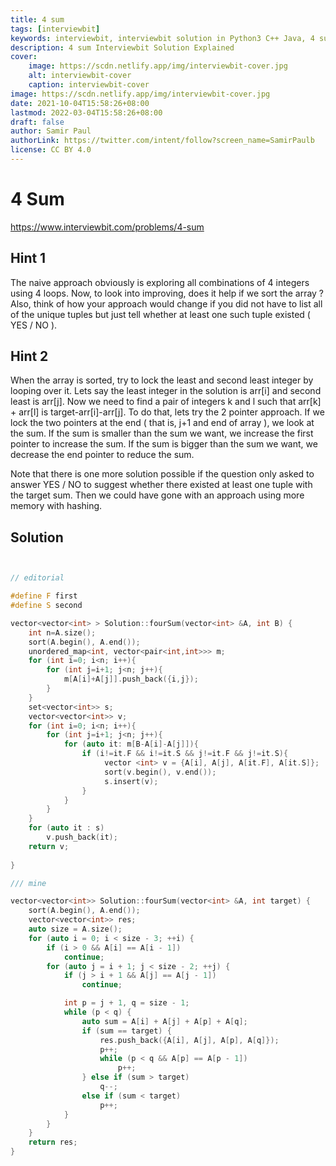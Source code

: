 ```yaml
---
title: 4 sum
tags: [interviewbit]
keywords: interviewbit, interviewbit solution in Python3 C++ Java, 4 sum solution
description: 4 sum Interviewbit Solution Explained
cover:
    image: https://scdn.netlify.app/img/interviewbit-cover.jpg
    alt: interviewbit-cover
    caption: interviewbit-cover
image: https://scdn.netlify.app/img/interviewbit-cover.jpg
date: 2021-10-04T15:58:26+08:00
lastmod: 2022-03-04T15:58:26+08:00
draft: false
author: Samir Paul
authorLink: https://twitter.com/intent/follow?screen_name=SamirPaulb
license: CC BY 4.0
---
```


# 4 Sum

https://www.interviewbit.com/problems/4-sum



## Hint 1

The naive approach obviously is exploring all combinations of 4 integers using 4 loops.
Now, to look into improving, does it help if we sort the array ?
Also, think of how your approach would change if you did not have
to list all of the unique tuples but just tell whether at least one such tuple existed ( YES / NO ).

## Hint 2

When the array is sorted, try to lock the least and second least integer by looping over it.
Lets say the least integer in the solution is arr[i] and second least is arr[j].
Now we need to find a pair of integers k and l such that arr[k] + arr[l] is target-arr[i]-arr[j]. 
To do that, lets try the 2 pointer approach. If we lock the two pointers at the end ( that is, j+1 and end of array ),
we look at the sum.
If the sum is smaller than the sum we want, we increase the first pointer to increase the sum.
If the sum is bigger than the sum we want, we decrease the end pointer to reduce the sum.

Note that there is one more solution possible if the question only asked to answer
YES / NO to suggest whether there existed at least one tuple with the target sum. 
Then we could have gone with an approach using more memory with hashing.


## Solution

```cpp


// editorial

#define F first
#define S second

vector<vector<int> > Solution::fourSum(vector<int> &A, int B) {
    int n=A.size();
    sort(A.begin(), A.end());
    unordered_map<int, vector<pair<int,int>>> m;
    for (int i=0; i<n; i++){
        for (int j=i+1; j<n; j++){
            m[A[i]+A[j]].push_back({i,j});
        }
    }
    set<vector<int>> s;
    vector<vector<int>> v;
    for (int i=0; i<n; i++){
        for (int j=i+1; j<n; j++){
            for (auto it: m[B-A[i]-A[j]]){
                if (i!=it.F && i!=it.S && j!=it.F && j!=it.S){
                     vector <int> v = {A[i], A[j], A[it.F], A[it.S]};
                     sort(v.begin(), v.end());
                     s.insert(v);
                }
            }
        }
    }
    for (auto it : s)
        v.push_back(it);
    return v;
    
}

/// mine

vector<vector<int>> Solution::fourSum(vector<int> &A, int target) {
    sort(A.begin(), A.end());
    vector<vector<int>> res;
    auto size = A.size();
    for (auto i = 0; i < size - 3; ++i) {
        if (i > 0 && A[i] == A[i - 1])
            continue;
        for (auto j = i + 1; j < size - 2; ++j) {
            if (j > i + 1 && A[j] == A[j - 1])
                continue;

            int p = j + 1, q = size - 1;
            while (p < q) {
                auto sum = A[i] + A[j] + A[p] + A[q];
                if (sum == target) {
                    res.push_back({A[i], A[j], A[p], A[q]});
                    p++;
                    while (p < q && A[p] == A[p - 1])
                        p++;
                } else if (sum > target)
                    q--;
                else if (sum < target)
                    p++;
            }
        }
    }
    return res;
}
```